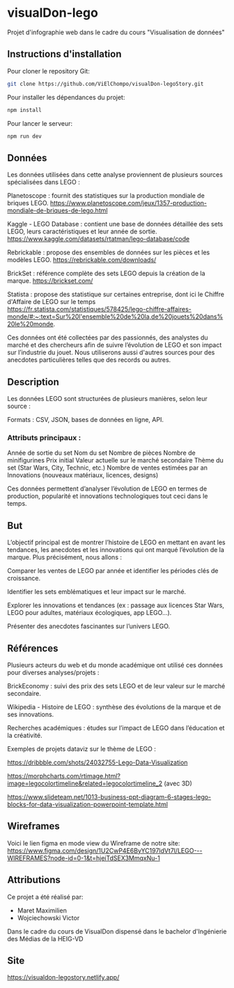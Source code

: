 # visualDon-lego
Projet d'infographie web dans le cadre du cours "Visualisation de données"

## Instructions d'installation

Pour cloner le repository Git: 
```bash
git clone https://github.com/ViElChompo/visualDon-legoStory.git
```
Pour installer les dépendances du projet: 
```bash
npm install
```
Pour lancer le serveur: 
```bash
npm run dev
```

## Données
Les données utilisées dans cette analyse proviennent de plusieurs sources spécialisées dans LEGO :

Planetoscope : fournit des statistiques sur la production mondiale de briques LEGO.
https://www.planetoscope.com/jeux/1357-production-mondiale-de-briques-de-lego.html

Kaggle - LEGO Database : contient une base de données détaillée des sets LEGO, leurs caractéristiques et leur année de sortie.
https://www.kaggle.com/datasets/rtatman/lego-database/code

Rebrickable : propose des ensembles de données sur les pièces et les modèles LEGO.
https://rebrickable.com/downloads/

BrickSet : référence complète des sets LEGO depuis la création de la marque.
https://brickset.com/

Statista : propose des statistique sur certaines entreprise, dont ici le Chiffre d'Affaire de LEGO sur le temps
https://fr.statista.com/statistiques/578425/lego-chiffre-affaires-monde/#:~:text=Sur%20l'ensemble%20de%20la,de%20jouets%20dans%20le%20monde.

Ces données ont été collectées par des passionnés, des analystes du marché et des chercheurs afin de suivre l’évolution de LEGO et son impact sur l’industrie du jouet.
Nous utiliserons aussi d'autres sources pour des anecdotes particulières telles que des records ou autres.

## Description
Les données LEGO sont structurées de plusieurs manières, selon leur source :

Formats : CSV, JSON, bases de données en ligne, API.

### Attributs principaux :

Année de sortie du set
Nom du set
Nombre de pièces
Nombre de minifigurines
Prix initial
Valeur actuelle sur le marché secondaire
Thème du set (Star Wars, City, Technic, etc.)
Nombre de ventes estimées par an
Innovations (nouveaux matériaux, licences, designs)

Ces données permettent d’analyser l’évolution de LEGO en termes de production, popularité et innovations technologiques tout ceci dans le temps.


## But
L’objectif principal est de montrer l’histoire de LEGO en mettant en avant les tendances, les anecdotes et les innovations qui ont marqué l’évolution de la marque. Plus précisément, nous allons :

Comparer les ventes de LEGO par année et identifier les périodes clés de croissance.

Identifier les sets emblématiques et leur impact sur le marché.

Explorer les innovations et tendances (ex : passage aux licences Star Wars, LEGO pour adultes, matériaux écologiques, app LEGO...).

Présenter des anecdotes fascinantes sur l’univers LEGO.

## Références
Plusieurs acteurs du web et du monde académique ont utilisé ces données pour diverses analyses/projets :

BrickEconomy : suivi des prix des sets LEGO et de leur valeur sur le marché secondaire.

Wikipedia - Histoire de LEGO : synthèse des évolutions de la marque et de ses innovations.

Recherches académiques : études sur l’impact de LEGO dans l’éducation et la créativité.

Exemples de projets dataviz sur le thème de LEGO :

https://dribbble.com/shots/24032755-Lego-Data-Visualization

https://morphcharts.com/rtimage.html?image=legocolortimeline&related=legocolortimeline_2 (avec 3D)

https://www.slideteam.net/1013-business-ppt-diagram-6-stages-lego-blocks-for-data-visualization-powerpoint-template.html

## Wireframes
Voici le lien figma en mode view du Wireframe de notre site:
https://www.figma.com/design/1U2CwP4E6ByYC197ldVt7l/LEGO---WIREFRAMES?node-id=0-1&t=hjeiTdSEX3MmqxNu-1


## Attributions

Ce projet a été réalisé par: 
- Maret Maximilien
- Wojciechowski Victor

Dans le cadre du cours de VisualDon dispensé dans le bachelor d'Ingénierie des Médias de la HEIG-VD


## Site 
https://visualdon-legostory.netlify.app/

